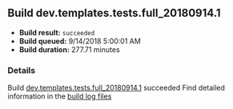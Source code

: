 ## Build dev.templates.tests.full_20180914.1
- **Build result:** `succeeded`
- **Build queued:** 9/14/2018 5:00:01 AM
- **Build duration:** 277.71 minutes
### Details
Build [dev.templates.tests.full_20180914.1](https://winappstudio.visualstudio.com/web/build.aspx?pcguid=a4ef43be-68ce-4195-a619-079b4d9834c2&builduri=vstfs%3a%2f%2f%2fBuild%2fBuild%2f26254) succeeded
Find detailed information in the [build log files](https://uwpctdiags.blob.core.windows.net/buildlogs/dev.templates.tests.full_20180914.1_logs.zip)
